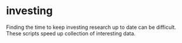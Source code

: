 # investing

Finding the time to keep investing research up to date can be difficult. These scripts speed up collection of interesting data.
